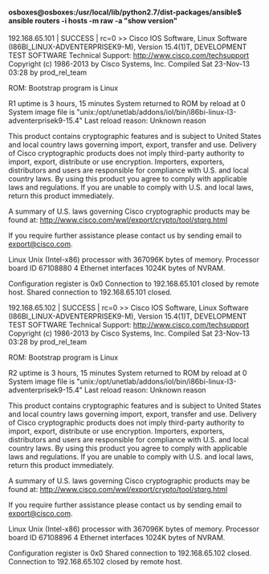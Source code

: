 #### osboxes@osboxes:/usr/local/lib/python2.7/dist-packages/ansible$ ansible routers -i hosts -m raw -a "show version"
192.168.65.101 | SUCCESS | rc=0 >>
Cisco IOS Software, Linux Software (I86BI_LINUX-ADVENTERPRISEK9-M), Version 15.4(1)T, DEVELOPMENT TEST SOFTWARE
Technical Support: http://www.cisco.com/techsupport
Copyright (c) 1986-2013 by Cisco Systems, Inc.
Compiled Sat 23-Nov-13 03:28 by prod_rel_team

ROM: Bootstrap program is Linux

R1 uptime is 3 hours, 15 minutes
System returned to ROM by reload at 0
System image file is "unix:/opt/unetlab/addons/iol/bin/i86bi-linux-l3-adventerprisek9-15.4"
Last reload reason: Unknown reason



This product contains cryptographic features and is subject to United
States and local country laws governing import, export, transfer and
use. Delivery of Cisco cryptographic products does not imply
third-party authority to import, export, distribute or use encryption.
Importers, exporters, distributors and users are responsible for
compliance with U.S. and local country laws. By using this product you
agree to comply with applicable laws and regulations. If you are unable
to comply with U.S. and local laws, return this product immediately.

A summary of U.S. laws governing Cisco cryptographic products may be found at:
http://www.cisco.com/wwl/export/crypto/tool/stqrg.html

If you require further assistance please contact us by sending email to
export@cisco.com.

Linux Unix (Intel-x86) processor with 367096K bytes of memory.
Processor board ID 67108880
4 Ethernet interfaces
1024K bytes of NVRAM.



Configuration register is 0x0
Connection to 192.168.65.101 closed by remote host.
Shared connection to 192.168.65.101 closed.


192.168.65.102 | SUCCESS | rc=0 >>
Cisco IOS Software, Linux Software (I86BI_LINUX-ADVENTERPRISEK9-M), Version 15.4(1)T, DEVELOPMENT TEST SOFTWARE
Technical Support: http://www.cisco.com/techsupport
Copyright (c) 1986-2013 by Cisco Systems, Inc.
Compiled Sat 23-Nov-13 03:28 by prod_rel_team

ROM: Bootstrap program is Linux

R2 uptime is 3 hours, 15 minutes
System returned to ROM by reload at 0
System image file is "unix:/opt/unetlab/addons/iol/bin/i86bi-linux-l3-adventerprisek9-15.4"
Last reload reason: Unknown reason



This product contains cryptographic features and is subject to United
States and local country laws governing import, export, transfer and
use. Delivery of Cisco cryptographic products does not imply
third-party authority to import, export, distribute or use encryption.
Importers, exporters, distributors and users are responsible for
compliance with U.S. and local country laws. By using this product you
agree to comply with applicable laws and regulations. If you are unable
to comply with U.S. and local laws, return this product immediately.

A summary of U.S. laws governing Cisco cryptographic products may be found at:
http://www.cisco.com/wwl/export/crypto/tool/stqrg.html

If you require further assistance please contact us by sending email to
export@cisco.com.

Linux Unix (Intel-x86) processor with 367096K bytes of memory.
Processor board ID 67108896
4 Ethernet interfaces
1024K bytes of NVRAM.



Configuration register is 0x0
Shared connection to 192.168.65.102 closed.
Connection to 192.168.65.102 closed by remote host.
